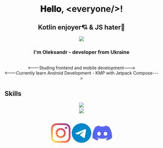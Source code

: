 
<h1 align="center">𝐇𝐞𝐥𝐥𝐨, &lt;everyone/&gt;!</h1>
<h2 align = "center">Kotlin enjoyer💘 & JS hater👹</h2>

    
<div align="center">
<img src = "https://i.pinimg.com/564x/0d/69/f1/0d69f1c3b2aee2f9fca2b0b81abb16bb.jpg"/><br/>
<h3><b>I'm Oleksandr - developer from Ukraine</b></h3><br/>
<---Studing frontend and mobile development---><br/>
<---Currently learn Android Development - KMP with Jetpack Compose--->
</div>

## Skills
<p align="center">
  <a href="https://skillicons.dev">
    <img src="https://skillicons.dev/icons?i=js,html,css,wasm,react,vue,sass,npm,yarn,nodejs,vite,tailwind,redux,pinia,nextjs" /><br/>
    <img src="https://skillicons.dev/icons?i=java,kotlin,dart,ktor,androidstudio,py,fastapi" /><br/>
  </a>
</p>

##
<div align="center">
    <a href="https://instagram.com/twkesq_olek"><img src="https://raw.githubusercontent.com/CLorant/readme-social-icons/main/large/colored/instagram.svg"/></a>
    <a href="https://t.me/twkesq"><img src="https://raw.githubusercontent.com/CLorant/readme-social-icons/main/large/colored/telegram.svg"/></a>
    <a href="https://discord.com/invite/BvnSTS6X"><img src="https://raw.githubusercontent.com/CLorant/readme-social-icons/main/large/colored/discord.svg"/></a>
</div>



